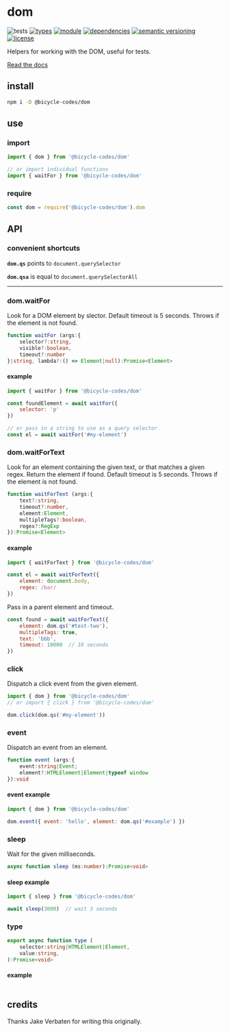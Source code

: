 # dom
![tests](https://github.com/bicycle-codes/dom/actions/workflows/nodejs.yml/badge.svg)
[![types](https://img.shields.io/npm/types/msgpackr?style=flat-square)](README.md)
[![module](https://img.shields.io/badge/module-ESM%2FCJS-blue?style=flat-square)](README.md)
[![dependencies](https://img.shields.io/badge/dependencies-zero-brightgreen.svg?style=flat-square)](package.json)
[![semantic versioning](https://img.shields.io/badge/semver-2.0.0-blue?logo=semver&style=flat-square)](https://semver.org/)
[![license](https://img.shields.io/badge/license-MIT-brightgreen.svg?style=flat-square)](LICENSE)

Helpers for working with the DOM, useful for tests.

[Read the docs](https://bicycle-codes.github.io/dom/)

## install
```sh
npm i -D @bicycle-codes/dom
```

## use

### import
```js
import { dom } from '@bicycle-codes/dom'

// or import individual functions
import { waitFor } from '@bicycle-codes/dom'
```

### require
```js
const dom = require('@bicycle-codes/dom').dom
```

## API

### convenient shortcuts

__`dom.qs`__ points to `document.querySelector`

__`dom.qsa`__ is equal to `document.querySelectorAll`

-------

### dom.waitFor
Look for a DOM element by slector. Default timeout is 5 seconds. Throws if the element is not found.

```ts
function waitFor (args:{
    selector?:string,
    visible?:boolean,
    timeout?:number
}|string, lambda?:() => Element|null):Promise<Element>
```

#### example
```js
import { waitFor } from '@bicycle-codes/dom'

const foundElement = await waitFor({
    selector: 'p'
})

// or pass in a string to use as a query selector
const el = await waitFor('#my-element')
```

### dom.waitForText
Look for an element containing the given text, or that matches a given regex. Return the element if found. Default timeout is 5 seconds. Throws if the element is not found.

```ts
function waitForText (args:{
    text?:string,
    timeout?:number,
    element:Element,
    multipleTags?:boolean,
    regex?:RegExp
}):Promise<Element>
```

#### example
```js
import { waitForText } from '@bicycle-codes/dom'

const el = await waitForText({
    element: document.body,
    regex: /bar/
})
```

Pass in a parent element and timeout.
```js
const found = await waitForText({
    element: dom.qs('#test-two'),
    multipleTags: true,
    text: 'bbb',
    timeout: 10000  // 10 seconds
})
```

### click
Dispatch a click event from the given element.

```js
import { dom } from '@bicycle-codes/dom'
// or import { click } from '@bicycle-codes/dom'

dom.click(dom.qs('#my-element'))
```

### event
Dispatch an event from an element.

```ts
function event (args:{
    event:string|Event;
    element?:HTMLElement|Element|typeof window
}):void
```

#### event example
```js
import { dom } from '@bicycle-codes/dom'

dom.event({ event: 'hello', element: dom.qs('#example') })
```

### sleep
Wait for the given milliseconds.

```ts
async function sleep (ms:number):Promise<void>
```

#### sleep example
```js
import { sleep } from '@bicycle-codes/dom'

await sleep(3000)  // wait 3 seconds
```

### type
```ts
export async function type (
    selector:string|HTMLElement|Element,
    value:string,
):Promise<void>
```

#### example
```js
```

## credits

Thanks Jake Verbaten for writing this originally.
